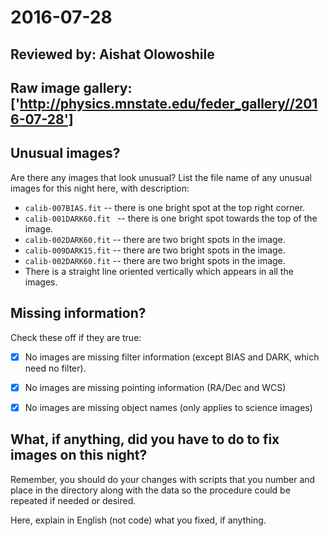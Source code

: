 # 2016-07-28

## Reviewed by: Aishat Olowoshile
## Raw image gallery: ['http://physics.mnstate.edu/feder_gallery//2016-07-28']

## Unusual images?

Are there any images that look unusual? List the file name of any unusual images for this night here, with description:

+ `calib-007BIAS.fit` -- there is one bright spot at the top right corner.
+ `calib-001DARK60.fit ` -- there is one bright spot towards the top of the image.
+ `calib-002DARK60.fit` -- there are two bright spots in the image.
+ `calib-009DARK15.fit` -- there are two bright spots in the image.
+ `calib-002DARK60.fit` -- there are two bright spots in the image.
+ There is a straight line oriented vertically which appears in all the images. 


## Missing information?

Check these off if they are true:

- [x] No images are missing filter information (except BIAS and DARK, which need no filter).
- [x] No images are missing pointing information (RA/Dec and WCS)
- [x] No images are missing object names (only applies to science images)


## What, if anything, did you have to do to fix images on this night?

Remember, you should do your changes with scripts that you number and place in the
directory along with the data so the procedure could be repeated if needed or
desired.

Here, explain in English (not code) what you fixed, if anything.
